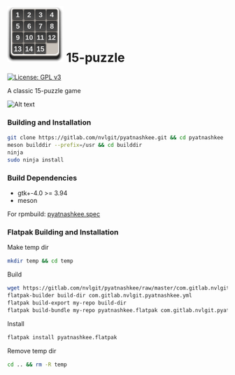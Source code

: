 # ![icon](data/icons/hicolor/64x64/apps/com.gitlab.nvlgit.pyatnashkee.svg) 15-puzzle
[![License: GPL v3](https://img.shields.io/badge/License-GPL%20v3-blue.svg)](http://www.gnu.org/licenses/gpl-3.0)

A classic 15-puzzle game

![Alt text](https://user-images.githubusercontent.com/29505119/45298211-80cfb400-b510-11e8-8da7-d00fcf112cc8.png)

### Building and Installation

```bash
git clone https://gitlab.com/nvlgit/pyatnashkee.git && cd pyatnashkee
meson builddir --prefix=/usr && cd builddir
ninja
sudo ninja install
```

### Build Dependencies
* gtk+-4.0 >= 3.94
* meson

For rpmbuild: <a href="https://gitlab.com/nvlgit/fedora-specs/blob/master/pyatnashkee.spec">pyatnashkee.spec</a> 

### Flatpak Building and Installation

Make temp dir
```bash
mkdir temp && cd temp
```
Build
```bash
wget https://gitlab.com/nvlgit/pyatnashkee/raw/master/com.gitlab.nvlgit.pyatnashkee.yml
flatpak-builder build-dir com.gitlab.nvlgit.pyatnashkee.yml
flatpak build-export my-repo build-dir
flatpak build-bundle my-repo pyatnashkee.flatpak com.gitlab.nvlgit.pyatnashkee
```
Install
```bash
flatpak install pyatnashkee.flatpak
```
Remove temp dir
```bash
cd .. && rm -R temp
```

